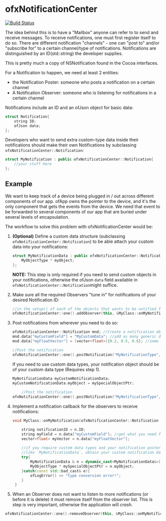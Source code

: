 # ofxNotificationCenter

[![Build Status](https://travis-ci.org/local-projects/ofxNotificationCenter.svg?branch=master)](https://travis-ci.org/local-projects/ofxNotificationCenter)


The idea behind this is to have a "Mailbox" anyone can refer to to send and receive messages.
To receive notifications, one must first register itself to do so.
There are different notification "channels" - one can "post to" and/or "subscribe for" to a certain
channel/type of notifications. Notifications are distinguished by an ID(std::string) the developer supplies.

This is pretty much a copy of NSNotification found in the Cocoa interfaces.

For a Notification to happen, we need at least 2 entities:

* the Notification Poster: someone who posts a notification on a certain channel
* A Notification Observer: someone who is listening for notifications in a certain channel

Notifications include an ID and an ofJson object for basic data:

```c++
struct Notification{
	string ID;
	ofJson data;
};
```

Developers who want to send extra custom-type data inside their notifications should make their own Notifications by subclassing `ofxNotificationCenter::Notification`:

```c++
struct MyNotification : public ofxNotificationCenter::Notification{
	//your stuff here
};
```

## Example

We want to keep track of a device being plugged in / out across different components of our app.
ofApp owns the pointer to the device, and it's the only component that gets the events from the device.
We need that event to be forwarded to several components of our app that are buried under several levels of
encapsulation.

The workflow to solve this problem with ofxNotificationCenter would be:

1. **(Optional)** Define a custom data structure (subclassing `ofxNotificationCenter::Notification`) to be able attach your custom data into your notifications:

	```c++
	struct MyNotificationData : public ofxNotificationCenter::Notification {
		MyObjectType * myObject;
	};
	```
	**NOTE:** This step is only required if you need to send custom objects in your notifications, otherwise the ofJson `data` field available in `ofxNotificationCenter::Notification`might suffice.
	
2. Make sure all the required Observers "tune in" for notifications of your desired Notification ID:

	```c++
	//in the setup() of each of the objects that wants to be notified for this Notification ID
	ofxNotificationCenter::one().addObserver(this, &MyClass::onMyNotification, "MyNotificationType");
	```


3. Post notifications from wherever you need to do so:
 
	```c++
	ofxNotificationCenter::Notification mnd; //Create a notification object to send along
	mnd.data["myCustomField"] = "MyCustomData"; //add as many generic data types as you need
	mnd.data["myFloatVector"] = (vector<float>){0.2, 0.5, 0.6}; //some standard std structures also supported
	
	//Post the notification	
	ofxNotificationCenter::one().postNotification("MyNotificationType", mnd);
	```
	
	If you need to use custom data types, your notification object should be of your custom data type (Requires step 1).
	
	```c++
	MyNotificationData myCustomNotificationData;
	myCustomNotificationData.myObject = mySpecialObjectPtr; 
		
		//Post the notification	
	ofxNotificationCenter::one().postNotification("MyNotificationType", mnd);
	```

4. Implement a notification callback for the observers to receive notifications:

	```c++	 
	void MyClass::onMyNotification(ofxNotificationCenter::Notification & n){

		string notificationID = n.ID; 
		string myField = n.data["myCustomField"]; //get what you need from the data field in the Notification
		vector<float> myVector = n.data["myFloatVector"];
		
		//if you require custom data types and your notification poster sent a custom type
		//like `MyNotificationData`, obtain your custom notification data by dynamic casting
		try{
			MyNotificationData & n = dynamic_cast<MyNotificationData&>(n);
			MyObjectType * mySpecialObjectPtr = n.myObject;
		}catch(const std::bad_cast& e){
			ofLogError() << "type conversion error!";
		}
	 }
	```

 
5. When an Observer does not want to listen to more notifications (or before it is delete) it must remove
 itself from the observer list. This is step is very important, otherwise the application will *crash*.
 
 ```c++
 ofxNotificationCenter::one().removeObserver(this, &MyClass::onMyNotification, "MyNotificationType");
 ```
